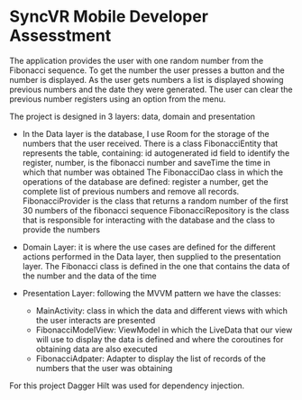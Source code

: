 # SyncVR Mobile Developer Assesstment 

The application provides the user with one random number from the Fibonacci sequence.
To get the number the user presses a button and the number is displayed.
As the user gets numbers a list is displayed showing previous numbers and the date they were generated.
The user can clear the previous number registers using an option from the menu.

The project is designed in 3 layers: data,
domain and presentation
- In the Data layer is the database, I use Room for the
storage of the numbers that the user received. There is a class
FibonacciEntity that represents the table, containing: id autogenerated id field to identify the register, number, is the fibonacci number and saveTime the time in which that number was obtained
The FibonacciDao class in which the operations of the database are defined: register a number, get the complete list of previous numbers and remove all records.
FibonacciProvider is the class that returns a random number of the first 30 numbers of the fibonacci sequence
FibonacciRepository is the class that is responsible for interacting with the database and the class to provide the numbers

- Domain Layer: it is where the use cases are defined for the different actions performed in the Data layer, then supplied to the presentation layer. The Fibonacci class is defined in
the one that contains the data of the number and the data of the time


- Presentation Layer: following the MVVM pattern we have the classes:
  * MainActivity: class in which the data and different views with which the user interacts are presented
  * FibonacciModelView: ViewModel in which the LiveData that our view will use to display the data is defined
and where the coroutines for obtaining data are also executed
  * FibonacciAdpater: Adapter to display the list of records of the numbers that the user was obtaining

For this project Dagger Hilt was used for dependency injection.
